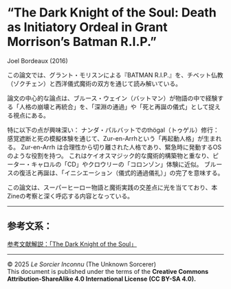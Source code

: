 
# “The Dark Knight of the Soul: Death as Initiatory Ordeal in Grant Morrison’s Batman R.I.P.”

Joel Bordeaux (2016)

この論文では、グラント・モリスンによる『BATMAN R.I.P.』を、チベット仏教（ゾクチェン）と西洋儀式魔術の双方を通じて読み解いている。

論文の中心的な論点は、ブルース・ウェイン（バットマン）が物語の中で経験する「人格の崩壊と再統合」を、「深淵の通過」や「死と再誕の儀式」として捉える視点にある。

特に以下の点が興味深い：
ナンダ・パルバットでのthögal（トゥゲル）修行：感覚遮断と死の模擬体験を通じて、Zur-en-Arrhという「再起動人格」が生まれる。
Zur-en-Arrh は合理性から切り離された人格であり、緊急時に発動するOSのような役割を持つ。
これはケイオスマジック的な魔術的構築物と重なり、ピーター・キャロルの「CD」やクロウリーの「コロンゾン」体験に近似。
ブルースの復活と再誕は、「イニシエーション（儀式的通過儀礼）」の完了を意味する。

この論文は、スーパーヒーロー物語と魔術実践の交差点に光を当てており、本Zineの考察と深く呼応する内容となっている。

---

## 参考文系：

[参考文献解説：「The Dark Knight of the Soul」](refs/dark_knight_of_the_soul_summary.md)

---

© 2025 *Le Sorcier Inconnu* (The Unknown Sorcerer)  
This document is published under the terms of the **Creative Commons Attribution-ShareAlike 4.0 International License (CC BY-SA 4.0).**
